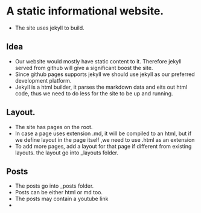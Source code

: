 # A static informational website.

- The site uses jekyll to build.

## Idea

- Our website would mostly have static content to it. Therefore jekyll served from github will give a significant boost the site.
- Since github pages supports jekyll we should use jekyll as our preferred development platform.
- Jekyll is a html builder, it parses the markdown data and eits out html code, thus we need to do less for the site to be up and running.

## Layout.

- The site has pages on the root. 
- In case a page uses extension .md, it will be compiled to an html, but if we define layout in the page itself ,we need to use .html as an extension
- To add more pages, add a layout for that page if different from existing layouts. the layout go into _layouts folder.


## Posts

- The posts go into _posts folder.
- Posts can be either html or md too.
- The posts may contain a youtube link
- 
